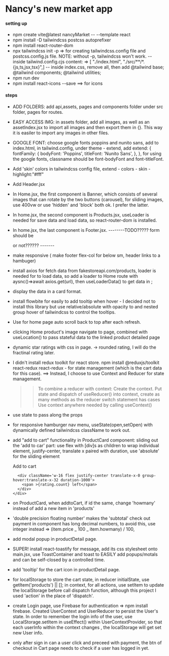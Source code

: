 # Nancy's new market app

#### setting up

- npm create vite@latest nancyMarket -- --template react
- npm install -D tailwindcss postcss autoprefixer
- npm install react-router-dom
- npx tailwindcss init -p => for creating tailwindcss.config file and postcss.config.js file. NOTE: without -p, tailwindcss won't work.
  -- inside tailwind.config.cjs content: => [ "./index.html", "./src/**/*.{js,ts,jsx,tsx}",]
  -- inside index.css, remove all, then add
  @tailwind base;
  @tailwind components;
  @tailwind utilities;
- npm run dev
- npm install react-icons --save ==> for icons

#### steps

- ADD FOLDERS: add api,assets, pages and components folder under src folder, pages for routes.
- EASY ACCESS IMG: in assets folder, add all images, as well as an assetIndex.jsx to import all images and then export them in {}. This way it is easiler to import any images in other files.
- GOOGLE FONT: choose google fonts poppins and nunito sans, add to index.html, in tailwind.config, under theme - extend, add extend: {
  fontFamily: {
  bodyFont: 'Poppins',
  titleFont: 'Nunito Sans',
  },
  },
  for using the google fonts, classname should be font-bodyFont and font-titleFont.

- Add 'skin' colors in tailwindcss config file, extend - colors - skin - highlight:"#fff"
- Add Header.jsx
- In Home.jsx, the first component is Banner, which consists of several images that can rotate by the two buttons (carousel), for sliding images, use 400vw or use 'hidden' and 'block' both ok. I prefer the latter.
- In home.jsx, the second component is Products.jsx, useLoader is needed for save data and load data, so react-router-dom is installed.
- In home.jsx, the last component is Footer.jsx. --------TODO????? form should be <FORM> or not?????? -------
- make responsive ( make footer flex-col for below sm, header links to a hambuger)
- install axios for fetch data from fakestoreapi.com/products, loader is needed for <Home> to load data, so add a loader to Home route with aysnc()=>await axios.get(url), then useLoaderData() to get data in <Products>;
- display the data in a card format.
- install flowbite for easily to add tooltip when hover - I decided not to install this library but use relative/absolute with opacity to and nested group hover of tailwindcss to control the tooltips.
- Use <ScrollRestoration /> for home page auto scroll back to top after each refresh.
- clicking Home product's image navigate to <ProductDetail /> page, <Link state to> combined with useLocation() to pass stateful data to the linked product detailed page
- dynamic star ratings with css in <ProdjuctDetail> page. -> rounded rating, I will do the fractinal rating later.
- I didn't install redux toolkit for react store. npm install @reduxjs/toolkit react-redux react-redux - for state management (which is the cart data for this case). ==> Instead, I choose to use Context and Reducer for state management.

  > > To combine a reducer with context:
  > > Create the context.
  > > Put state and dispatch of useReducer() into context, create as many methods as the reducer switch statement has cases
  > > Use context anywhere needed by calling useContext()

- <Link to state> use state to pass along the props
- for responsive hamburger nav menu, useState(open,setOpen) with dynamically defined tailwindcss className to work out.
- add "add to cart" functionality in ProductCard component: sliding out the 'add to car' part: use flex with [div]s as children to wrap individual element, justify-center, translate x paired with duration, use 'absolute' for the sliding element

  > > <div className='absolute top-10 right-0 w-16 h-6 text-skin-bright_yellow bg-skin-base px-2 py-1 font-thin rounded-s-lg text-xs  flex overflow-hidden'>

     <div className='absolute -translate-x-32 group-hover:translate-x-0 duration-1000 flex justify-center'>
          <span >Add to cart</span>
        </div>

        <div className='w-16 flex justify-center translate-x-0 group-hover:translate-x-32 duration-1000'>
          <span >{rating.count} left</span>
        </div>
      </div>

- on ProductCard, when addtoCart, if id the same, change 'howmany' instead of add a new item in 'products'
- 'double precision floating number' makes the 'subtotal' check out payment in <Card> component has long decimal numbers, to avoid this, use integer instead => (item.price _ 100 _ item.howmany) / 100,
- add modal popup in productDetail page.
- SUPER! install react-toastify for message, add its css stylesheet onto main.jsx, use ToastContainer and toast to EASILY add popups/motals and can be self-closed by a controlled time.
- add 'tooltip' for the cart icon in productDetail page.
- for localStorage to store the cart state, in reducer initialState, use getItem('products') || []; in context, for all actions, use setItem to update the localStorage before call dispatch function, although this project I used 'action' in the place of 'dispatch'.
- create Login page, use Firebase for authentication => npm install firebase. Created UserContext and UserReducer to persist the User's state. In order to remember the login info of the user, use LocalStorage.setItem in useEffect() within UserContextProvider, so that each userInfo within the context changes , the localStorage will get set new User info.
- only after sign in can a user click and preceed with payment, the btn of checkout in Cart page needs to check if a user has logged in yet.
